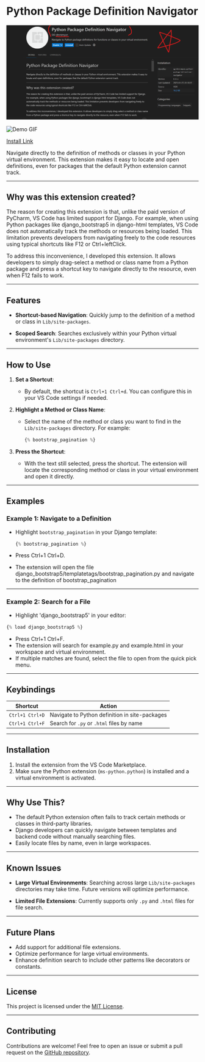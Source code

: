 # Python Package Definition Navigator

![Demo Image](https://github.com/southglory/python-package-definition-navigator/blob/master/dev_log/demo.png)

![Demo GIF](https://github.com/southglory/python-package-definition-navigator/blob/master/dev_log/demo.gif)

[Install Link](https://marketplace.visualstudio.com/items?itemName=QG-devramyun.python-package-definition-navigator)

Navigate directly to the definition of methods or classes in your Python virtual environment. This extension makes it easy to locate and open definitions, even for packages that the default Python extension cannot track.

---

## Why was this extension created?

The reason for creating this extension is that, unlike the paid version of PyCharm, VS Code has limited support for Django. For example, when using Python packages like django_bootstrap5 in django-html templates, VS Code does not automatically track the methods or resources being loaded. This limitation prevents developers from navigating freely to the code resources using typical shortcuts like F12 or Ctrl+leftClick.

To address this inconvenience, I developed this extension. It allows developers to simply drag-select a method or class name from a Python package and press a shortcut key to navigate directly to the resource, even when F12 fails to work.

---

## Features

- **Shortcut-based Navigation**:
  Quickly jump to the definition of a method or class in `Lib/site-packages`.

- **Scoped Search**:
  Searches exclusively within your Python virtual environment's `Lib/site-packages` directory.

---

## How to Use

1. **Set a Shortcut**:
   - By default, the shortcut is `Ctrl+1 Ctrl+d`. You can configure this in your VS Code settings if needed.

2. **Highlight a Method or Class Name**:
   - Select the name of the method or class you want to find in the `Lib/site-packages` directory. For example:

     ```python
     {% bootstrap_pagination %}
     ```

3. **Press the Shortcut**:
   - With the text still selected, press the shortcut. The extension will locate the corresponding method or class in your virtual environment and open it directly.

---

## Examples

### Example 1: Navigate to a Definition

- Highlight `bootstrap_pagination` in your Django template:

  ```python
  {% bootstrap_pagination %}
  ```

- Press Ctrl+1 Ctrl+D.
- The extension will open the file django_bootstrap5/templatetags/bootstrap_pagination.py and navigate to the definition of bootstrap_pagination

---

### Example 2: Search for a File

- Highlight 'django_bootstrap5' in your editor:

 ```python
{% load django_bootstrap5 %}
 ```

- Press Ctrl+1 Ctrl+F.
- The extension will search for example.py and example.html in your workspace and virtual environment.
- If multiple matches are found, select the file to open from the quick pick menu.

---

## Keybindings

| Shortcut            | Action                                           |
|---------------------|--------------------------------------------------|
| `Ctrl+1 Ctrl+D`     | Navigate to Python definition in site-packages   |
| `Ctrl+1 Ctrl+F`     | Search for `.py` or `.html` files by name        |

---

## Installation

1. Install the extension from the VS Code Marketplace.
2. Make sure the Python extension (`ms-python.python`) is installed and a virtual environment is activated.

---

## Why Use This?

- The default Python extension often fails to track certain methods or classes in third-party libraries.
- Django developers can quickly navigate between templates and backend code without manually searching files.
- Easily locate files by name, even in large workspaces.

---

## Known Issues

- **Large Virtual Environments**:
  Searching across large `Lib/site-packages` directories may take time. Future versions will optimize performance.
  
- **Limited File Extensions**:
  Currently supports only `.py` and `.html` files for file search.

---

## Future Plans

- Add support for additional file extensions.
- Optimize performance for large virtual environments.
- Enhance definition search to include other patterns like decorators or constants.

---

## License

This project is licensed under the [MIT License](LICENSE).

---

## Contributing

Contributions are welcome! Feel free to open an issue or submit a pull request on the [GitHub repository](https://github.com/southglory/python-package-definition-navigator).
